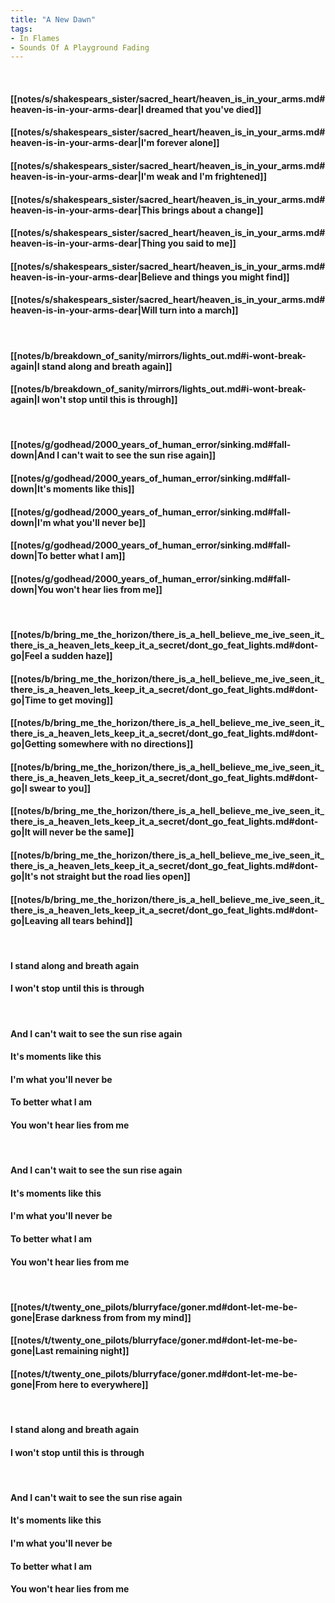 ```yaml
---
title: "A New Dawn"
tags:
- In Flames
- Sounds Of A Playground Fading
---
```

&nbsp;
#### [[notes/s/shakespears_sister/sacred_heart/heaven_is_in_your_arms.md#heaven-is-in-your-arms-dear|I dreamed that you've died]]
#### [[notes/s/shakespears_sister/sacred_heart/heaven_is_in_your_arms.md#heaven-is-in-your-arms-dear|I'm forever alone]]
#### [[notes/s/shakespears_sister/sacred_heart/heaven_is_in_your_arms.md#heaven-is-in-your-arms-dear|I'm weak and I'm frightened]]
#### [[notes/s/shakespears_sister/sacred_heart/heaven_is_in_your_arms.md#heaven-is-in-your-arms-dear|This brings about a change]]
#### [[notes/s/shakespears_sister/sacred_heart/heaven_is_in_your_arms.md#heaven-is-in-your-arms-dear|Thing you said to me]]
#### [[notes/s/shakespears_sister/sacred_heart/heaven_is_in_your_arms.md#heaven-is-in-your-arms-dear|Believe and things you might find]]
#### [[notes/s/shakespears_sister/sacred_heart/heaven_is_in_your_arms.md#heaven-is-in-your-arms-dear|Will turn into a march]]
&nbsp;
#### [[notes/b/breakdown_of_sanity/mirrors/lights_out.md#i-wont-break-again|I stand along and breath again]]
#### [[notes/b/breakdown_of_sanity/mirrors/lights_out.md#i-wont-break-again|I won't stop until this is through]]
&nbsp;
#### [[notes/g/godhead/2000_years_of_human_error/sinking.md#fall-down|And I can't wait to see the sun rise again]]
#### [[notes/g/godhead/2000_years_of_human_error/sinking.md#fall-down|It's moments like this]]
#### [[notes/g/godhead/2000_years_of_human_error/sinking.md#fall-down|I'm what you'll never be]]
#### [[notes/g/godhead/2000_years_of_human_error/sinking.md#fall-down|To better what I am]]
#### [[notes/g/godhead/2000_years_of_human_error/sinking.md#fall-down|You won't hear lies from me]]
&nbsp;
#### [[notes/b/bring_me_the_horizon/there_is_a_hell_believe_me_ive_seen_it_there_is_a_heaven_lets_keep_it_a_secret/dont_go_feat_lights.md#dont-go|Feel a sudden haze]]
#### [[notes/b/bring_me_the_horizon/there_is_a_hell_believe_me_ive_seen_it_there_is_a_heaven_lets_keep_it_a_secret/dont_go_feat_lights.md#dont-go|Time to get moving]]
#### [[notes/b/bring_me_the_horizon/there_is_a_hell_believe_me_ive_seen_it_there_is_a_heaven_lets_keep_it_a_secret/dont_go_feat_lights.md#dont-go|Getting somewhere with no directions]]
#### [[notes/b/bring_me_the_horizon/there_is_a_hell_believe_me_ive_seen_it_there_is_a_heaven_lets_keep_it_a_secret/dont_go_feat_lights.md#dont-go|I swear to you]]
#### [[notes/b/bring_me_the_horizon/there_is_a_hell_believe_me_ive_seen_it_there_is_a_heaven_lets_keep_it_a_secret/dont_go_feat_lights.md#dont-go|It will never be the same]]
#### [[notes/b/bring_me_the_horizon/there_is_a_hell_believe_me_ive_seen_it_there_is_a_heaven_lets_keep_it_a_secret/dont_go_feat_lights.md#dont-go|It's not straight but the road lies open]]
#### [[notes/b/bring_me_the_horizon/there_is_a_hell_believe_me_ive_seen_it_there_is_a_heaven_lets_keep_it_a_secret/dont_go_feat_lights.md#dont-go|Leaving all tears behind]]
&nbsp;
#### I stand along and breath again
#### I won't stop until this is through
&nbsp;
#### And I can't wait to see the sun rise again
#### It's moments like this
#### I'm what you'll never be
#### To better what I am
#### You won't hear lies from me
&nbsp;
#### And I can't wait to see the sun rise again
#### It's moments like this
#### I'm what you'll never be
#### To better what I am
#### You won't hear lies from me
&nbsp;
#### [[notes/t/twenty_one_pilots/blurryface/goner.md#dont-let-me-be-gone|Erase darkness from from my mind]]
#### [[notes/t/twenty_one_pilots/blurryface/goner.md#dont-let-me-be-gone|Last remaining night]]
#### [[notes/t/twenty_one_pilots/blurryface/goner.md#dont-let-me-be-gone|From here to everywhere]]
&nbsp;
#### I stand along and breath again
#### I won't stop until this is through
&nbsp;
#### And I can't wait to see the sun rise again
#### It's moments like this
#### I'm what you'll never be
#### To better what I am
#### You won't hear lies from me
